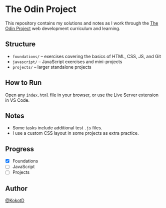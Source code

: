 # The Odin Project

This repository contains my solutions and notes as I work through the [The Odin Project](https://www.theodinproject.com/) web development curriculum and learning.

## Structure

- `foundations/` – exercises covering the basics of HTML, CSS, JS, and Git
- `javascript/` – JavaScript exercises and mini-projects
- `projects/` – larger standalone projects

## How to Run

Open any `index.html` file in your browser, or use the Live Server extension in VS Code.

## Notes

- Some tasks include additional test `.js` files.
- I use a custom CSS layout in some projects as extra practice.

## Progress

- [x] Foundations
- [ ] JavaScript
- [ ] Projects

## Author

[@KokotD](https://github.com/KokotD)
